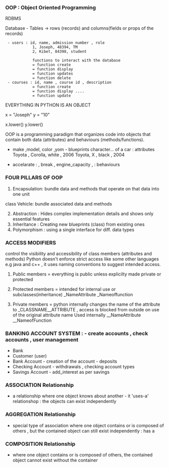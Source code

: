 ### OOP : Object Oriented Programming 

RDBMS

Database 
     - Tables  -> rows (records) and columns(fields or props of the records)

     - users : id, name, admission number , role 
                1, Joseph, 48394, TM 
                2, Kibet, 84398, student 

                functions to interact with the database 
                = function create 
                = function display 
                = function updates 
                = function delete
     - courses : id, name , course id , description
                = function create 
                = function display .... 
                = function update 
EVERYTHING IN PYTHON IS AN OBJECT 

x = "Joseph"
y = "10"

x.lower()
y.lower()

OOP is a programming paradigm that organizes code into objects that 
contain both data (attributes) and behaviours (methods/functions). 

- make ,model, color ,yom  - blueprints character... of a car : attributes
  Toyota , Corolla, white , 2006 
  Toyota, X , black , 2004 

- accelarate :  , break , engine_capacity , : behaviours 

### FOUR PILLARS OF OOP 
1. Encapsulation: bundle data and methods that operate on that data into one unit 

class Vehicle:
     bundle associated data and methods 

2. Abstraction : Hides complex implementation details and shows only 
essential features 
3. Inheritance : Creating new blueprints (class) from existing ones 
4. Polymorphism : using a single interface for diff. data types 


### ACCESS MODIFIERS 
control the visibility and accessibility of class members (attributes and methods)
Python doesn't enforce strict access like some other languages e.g java and c++ , it uses naming conventions to suggest intended access.

1. Public members  = everything is public unless explicilty made private or protected 

2. Protected members  = intended for internal use or subclasses(inheritance)
_NameAttribute
_Nameoffunction

3. Private members = python internally changes the name of the attribute to _CLASSNAME__ATTRIBUTE , access is blocked from outside on 
use of the original attribute name 
Used internally 
__NameAttribute 
__NameofFunction


### BANKING ACCOUNT SYSTEM : - create accounts , check accounts , user management
- Bank 
- Customer (user)
- Bank Account - creation of the account - deposits 
- Checking Account - withdrawals , checking account types
- Savings Account -  add_interest as per savings 


### ASSOCIATION Relationship
- a relationship where one object knows about another - it 'uses-a' relationshop : the objects
can exist independently 

### AGGREGATION Relationship
- special type of association where one object contains or is composed of others , but the contained object can still exist independently : has a 

### COMPOSITION Relationship
- where one object contains or is composed of others, the contained object cannot exist without the container 
